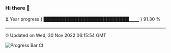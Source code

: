 ### Hi there 👋

⏳ Year progress { ███████████████████████████▁▁▁ } 91.30 %

---

⏰ Updated on Wed, 30 Nov 2022 06:15:54 GMT

![Progress Bar CI](https://github.com/liununu/liununu/workflows/Progress%20Bar%20CI/badge.svg)
